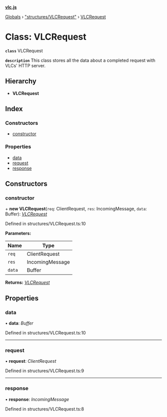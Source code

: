 **[vlc.js](../README.md)**

[Globals](../globals.md) › [&quot;structures/VLCRequest&quot;](../modules/_structures_vlcrequest_.md) › [VLCRequest](_structures_vlcrequest_.vlcrequest.md)

# Class: VLCRequest

**`class`** VLCRequest

**`description`** This class stores all the data about a completed request with VLCs' HTTP server.

## Hierarchy

* **VLCRequest**

## Index

### Constructors

* [constructor](_structures_vlcrequest_.vlcrequest.md#constructor)

### Properties

* [data](_structures_vlcrequest_.vlcrequest.md#data)
* [request](_structures_vlcrequest_.vlcrequest.md#request)
* [response](_structures_vlcrequest_.vlcrequest.md#response)

## Constructors

###  constructor

\+ **new VLCRequest**(`req`: ClientRequest, `res`: IncomingMessage, `data`: Buffer): *[VLCRequest](_structures_vlcrequest_.vlcrequest.md)*

Defined in structures/VLCRequest.ts:10

**Parameters:**

Name | Type |
------ | ------ |
`req` | ClientRequest |
`res` | IncomingMessage |
`data` | Buffer |

**Returns:** *[VLCRequest](_structures_vlcrequest_.vlcrequest.md)*

## Properties

###  data

• **data**: *Buffer*

Defined in structures/VLCRequest.ts:10

___

###  request

• **request**: *ClientRequest*

Defined in structures/VLCRequest.ts:9

___

###  response

• **response**: *IncomingMessage*

Defined in structures/VLCRequest.ts:8